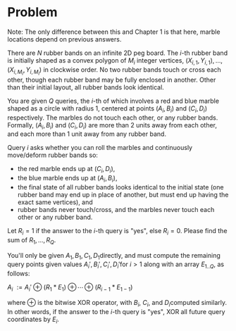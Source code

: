 # Problem

Note: The only difference between this and Chapter 1 is that here, marble locations depend on previous answers.

There are $N$ rubber bands on an infinite 2D peg board. The $i$-th rubber band is initially shaped as a convex polygon of $M_i$​ integer vertices, $(X_{i,1}, Y_{i,1}),\ldots,(X_{i,M_i}, Y_{i,M_i})$ in clockwise order. No two rubber bands touch or cross each other, though each rubber band may be fully enclosed in another. Other than their initial layout, all rubber bands look identical.

You are given $Q$ queries, the $i$-th of which involves a red and blue marble shaped as a circle with radius $1$, centered at points $(A_i, B_i)$ and $(C_i, D_i)$ respectively. The marbles do not touch each other, or any rubber bands. Formally, $(A_i, B_i)$ and $(C_i, D_i)$ are more than $2$ units away from each other, and each more than $1$ unit away from any rubber band.

Query $i$ asks whether you can roll the marbles and continuously move/deform rubber bands so:

- the red marble ends up at $(C_i, D_i)$,
- the blue marble ends up at $(A_i, B_i)$,
- the final state of all rubber bands looks identical to the initial state (one rubber band may end up in place of another, but must end up having the exact same vertices), and
- rubber bands never touch/cross, and the marbles never touch each other or any rubber band.

Let $R_i = 1$ if the answer to the $i$-th query is "yes", else $R_i = 0$. Please find the sum of $R_1, ..., R_Q$​.

You'll only be given $A_1, B_1, C_1​, D_1$​ directly, and must compute the remaining query points given values $A_i'​, B_i​', C_i'​, D_i'$​ for $i \gt 1$ along with an array $E_{1..Q}$​, as follows:

$A_i\ := A_i'\ \oplus \ (R_1*E_1)\ \oplus \,\cdots\, \oplus\ (R_{i-1}*E_{1-1})$

where $\oplus$ is the bitwise XOR operator, with $B_i$​, $C_i$​, and $D_i$​ computed similarly. In other words, if the answer to the $i$-th query is "yes", XOR all future query coordinates by $E_i$​.
